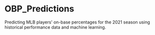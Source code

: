 # OBP_Predictions
Predicting MLB players' on-base percentages for the 2021 season using historical performance data and machine learning.
